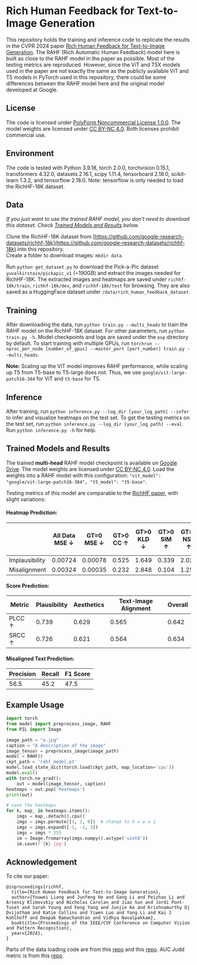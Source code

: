 # Rich Human Feedback for Text-to-Image Generation

This repository holds the training and inference code to replicate the results in the CVPR 2024 paper [Rich Human Feedback for Text-to-Image Generation](https://arxiv.org/pdf/2312.10240). The RAHF (Rich Automatic Human Feedback) model here is built as close to the RAHF model in the paper as possible. Most of the testing metrics are reproduced. However, since the ViT and T5X models used in the paper are not exactly the same as the publicly available ViT and T5 models in PyTorch used in this repository, there could be some differences between the RAHF model here and the original model developed at Google.

## License

The code is licensed under [PolyForm Noncommercial License 1.0.0](LICENSE). The model weights are licensed under [CC BY-NC 4.0](LICENSE_WEIGHTS). Both licenses prohibit commercial use. 

## Environment
The code is tested with Python 3.9.18, torch 2.0.0, torchvision 0.15.1, transformers 4.32.0, datasets 2.16.1, scipy 1.11.4, tensorboard 2.18.0, scikit-learn 1.3.2, and tensorflow 2.18.0. Note: tensorflow is only needed to load the RichHF-18K dataset.

## Data
*If you just want to use the trained RAHF model, you don't need to download this dataset. Check [Trained Models and Results](#trained-models-and-results) below.*

Clone the RichHF-18K dataset from [https://github.com/google-research-datasets/richhf-18k](https://github.com/google-research-datasets/richhf-18k) into this repository.  
Create a folder to download images: `mkdir data`.  

Run `python get_dataset.py` to download the Pick-a-Pic dataset `yuvalkirstain/pickapic_v1` (~190GB) and extract the images needed for RichHF-18K. The extracted images and heatmaps are saved under `richhf-18k/train`, `richhf-18k/dev`, and `richhf-18k/test` for browsing. They are also saved as a HuggingFace dataset under `/data/rich_human_feedback_dataset`.

## Training
After downloading the data, run `python train.py --multi_heads` to train the RAHF model on the RichHF-18K dataset. For other parameters, run `python train.py -h`. Model checkpoints and logs are saved under the `exp` directory by default. To start training with multiple GPUs, run `torchrun --nproc_per_node [number_of_gpus] --master_port [port_number] train.py --multi_heads`.

**Note:** Scaling up the ViT model improves RAHF performance, while scaling up T5 from T5-base to T5-large does not. Thus, we use `google/vit-large-patch16-384` for ViT and `t5-base` for T5.

## Inference
After training, run `python inference.py --log_dir [your_log_path] --infer` to infer and visualize heatmaps on the test set. To get the testing metrics on the test set, run `python inference.py --log_dir [your_log_path] --eval`. Run `python inference.py -h` for help.

## Trained Models and Results

The trained **multi-head** RAHF model checkpoint is available on [Google Drive](https://drive.google.com/file/d/1-jKfmpyGtJ0UAgEQ23zylRsmQ82qigzB/view?usp=sharing). The model weights are licensed under [CC BY-NC 4.0](LICENSE_WEIGHTS). Load the weights into a RAHF model with this configuration: `"vit_model": "google/vit-large-patch16-384", "t5_model": "t5-base"`.

Testing metrics of this model are comparable to the [RichHF paper](https://arxiv.org/pdf/2312.10240), with slight variations:

#### Heatmap Prediction:
|                | All Data MSE ↓ | GT=0 MSE ↓ | GT>0 CC ↑ | GT>0 KLD ↓ | GT>0 SIM ↑ | GT>0 NSS ↑ | GT>0 AUC-Judd ↑ |
|----------------|----------------|------------|-----------|------------|------------|------------|-----------------|
| Implausibility | 0.00724        | 0.00078    | 0.525     | 1.649      | 0.339      | 2.029      | 0.905           |
| Misalignment   | 0.00324        | 0.00035    | 0.232     | 2.848      | 0.104      | 1.256      | 0.797           |

#### Score Prediction:
| Metric   | Plausibility | Aesthetics | Text-Image Alignment | Overall |
|----------|--------------|------------|----------------------|---------|
| PLCC ↑   | 0.739        | 0.629      | 0.565                | 0.642   |
| SRCC ↑   | 0.726        | 0.621      | 0.564                | 0.634   |

#### Misaligned Text Prediction:
| Precision | Recall | F1 Score |
|-----------|--------|----------|
| 56.5      | 45.2   | 47.5     |


## Example Usage
```python
import torch
from model import preprocess_image, RAHF
from PIL import Image

image_path = "a.jpg"
caption = "A description of the image"
image_tensor = preprocess_image(image_path)
model = RAHF()
ckpt_path = 'rahf_model.pt'
model.load_state_dict(torch.load(ckpt_path, map_location='cpu'))
model.eval()
with torch.no_grad():
    out = model(image_tensor, caption)
heatmaps = out.pop('heatmaps')
print(out)

# save the heatmaps
for k, map_ in heatmaps.items():
    imgs = map_.detach().cpu()
    imgs = imgs.permute([1, 2, 0])  # change to h x w x 1
    imgs = imgs.expand([-1, -1, 3])
    imgs = imgs * 255
    im = Image.fromarray(imgs.numpy().astype('uint8'))
    im.save(f'{k}.jpg')
```

## Acknowledgement
To cite our paper:
```
@inproceedings{richhf,
  title={Rich Human Feedback for Text-to-Image Generation},
  author={Youwei Liang and Junfeng He and Gang Li and Peizhao Li and Arseniy Klimovskiy and Nicholas Carolan and Jiao Sun and Jordi Pont-Tuset and Sarah Young and Feng Yang and Junjie Ke and Krishnamurthy Dj Dvijotham and Katie Collins and Yiwen Luo and Yang Li and Kai J Kohlhoff and Deepak Ramachandran and Vidhya Navalpakkam},
  booktitle={Proceedings of the IEEE/CVF Conference on Computer Vision and Pattern Recognition},
  year={2024},
}
```

Parts of the data loading code are from this [repo](https://github.com/google-research/google-research/tree/master/richhf_18k) and this [repo](https://github.com/RAraghavarora/RichHF_T2I). AUC Judd metric is from this [repo](https://github.com/MemoonaTahira/Visual-Saliency-Metrics-for-Evaluating-Deep-Learning-Model-performance).